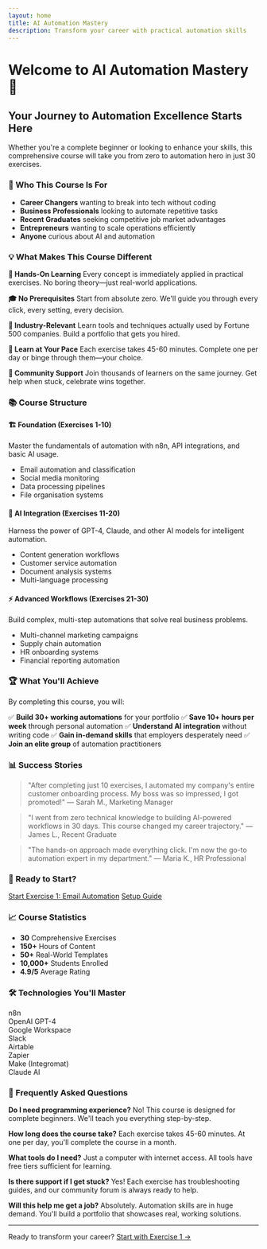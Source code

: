 ```yaml
---
layout: home
title: AI Automation Mastery
description: Transform your career with practical automation skills
---
```


# Welcome to AI Automation Mastery 🚀

## Your Journey to Automation Excellence Starts Here

Whether you're a complete beginner or looking to enhance your skills, this comprehensive course will take you from zero to automation hero in just 30 exercises.

### 🎯 Who This Course Is For

- **Career Changers** wanting to break into tech without coding
- **Business Professionals** looking to automate repetitive tasks
- **Recent Graduates** seeking competitive job market advantages
- **Entrepreneurs** wanting to scale operations efficiently
- **Anyone** curious about AI and automation

### 💡 What Makes This Course Different

**🔨 Hands-On Learning**
Every concept is immediately applied in practical exercises. No boring theory—just real-world applications.

**🎓 No Prerequisites**
Start from absolute zero. We'll guide you through every click, every setting, every decision.

**💼 Industry-Relevant**
Learn tools and techniques actually used by Fortune 500 companies. Build a portfolio that gets you hired.

**🏃 Learn at Your Pace**
Each exercise takes 45-60 minutes. Complete one per day or binge through them—your choice.

**🤝 Community Support**
Join thousands of learners on the same journey. Get help when stuck, celebrate wins together.

### 📚 Course Structure

<div class="course-modules">

#### 🏗️ Foundation (Exercises 1-10)

Master the fundamentals of automation with n8n, API integrations, and basic AI usage.

- Email automation and classification
- Social media monitoring
- Data processing pipelines
- File organisation systems

#### 🤖 AI Integration (Exercises 11-20)

Harness the power of GPT-4, Claude, and other AI models for intelligent automation.

- Content generation workflows
- Customer service automation
- Document analysis systems
- Multi-language processing

#### ⚡ Advanced Workflows (Exercises 21-30)

Build complex, multi-step automations that solve real business problems.

- Multi-channel marketing campaigns
- Supply chain automation
- HR onboarding systems
- Financial reporting automation

</div>

### 🏆 What You'll Achieve

By completing this course, you will:

✅ **Build 30+ working automations** for your portfolio
✅ **Save 10+ hours per week** through personal automation
✅ **Understand AI integration** without writing code
✅ **Gain in-demand skills** that employers desperately need
✅ **Join an elite group** of automation practitioners

### 📊 Success Stories

> "After completing just 10 exercises, I automated my company's entire customer onboarding process. My boss was so impressed, I got promoted!" — Sarah M., Marketing Manager

> "I went from zero technical knowledge to building AI-powered workflows in 30 days. This course changed my career trajectory." — James L., Recent Graduate

> "The hands-on approach made everything click. I'm now the go-to automation expert in my department." — Maria K., HR Professional

### 🚀 Ready to Start?

<div class="cta-buttons">
  <a href="/exercises/01-email-classification/" class="btn btn-primary">Start Exercise 1: Email Automation</a>
  <a href="/guides/setup/" class="btn btn-secondary">Setup Guide</a>
</div>

### 📈 Course Statistics

- **30** Comprehensive Exercises
- **150+** Hours of Content
- **50+** Real-World Templates
- **10,000+** Students Enrolled
- **4.9/5** Average Rating

### 🛠️ Technologies You'll Master

<div class="tech-grid">
  <div class="tech-item">n8n</div>
  <div class="tech-item">OpenAI GPT-4</div>
  <div class="tech-item">Google Workspace</div>
  <div class="tech-item">Slack</div>
  <div class="tech-item">Airtable</div>
  <div class="tech-item">Zapier</div>
  <div class="tech-item">Make (Integromat)</div>
  <div class="tech-item">Claude AI</div>
</div>

### 💬 Frequently Asked Questions

**Do I need programming experience?**
No! This course is designed for complete beginners. We'll teach you everything step-by-step.

**How long does the course take?**
Each exercise takes 45-60 minutes. At one per day, you'll complete the course in a month.

**What tools do I need?**
Just a computer with internet access. All tools have free tiers sufficient for learning.

**Is there support if I get stuck?**
Yes! Each exercise has troubleshooting guides, and our community forum is always ready to help.

**Will this help me get a job?**
Absolutely. Automation skills are in huge demand. You'll build a portfolio that showcases real, working solutions.

---

<footer>
  <p>Ready to transform your career? <a href="/exercises/01-email-classification/">Start with Exercise 1 →</a></p>
</footer>
